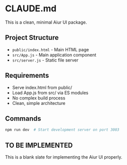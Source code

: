 # CLAUDE.md

This is a clean, minimal Aiur UI package.

## Project Structure

- `public/index.html` - Main HTML page
- `src/App.js` - Main application component
- `src/server.js` - Static file server

## Requirements

- Serve index.html from public/
- Load App.js from src/ via ES modules
- No complex build process
- Clean, simple architecture

## Commands

```bash
npm run dev  # Start development server on port 3003
```

## TO BE IMPLEMENTED

This is a blank slate for implementing the Aiur UI properly.